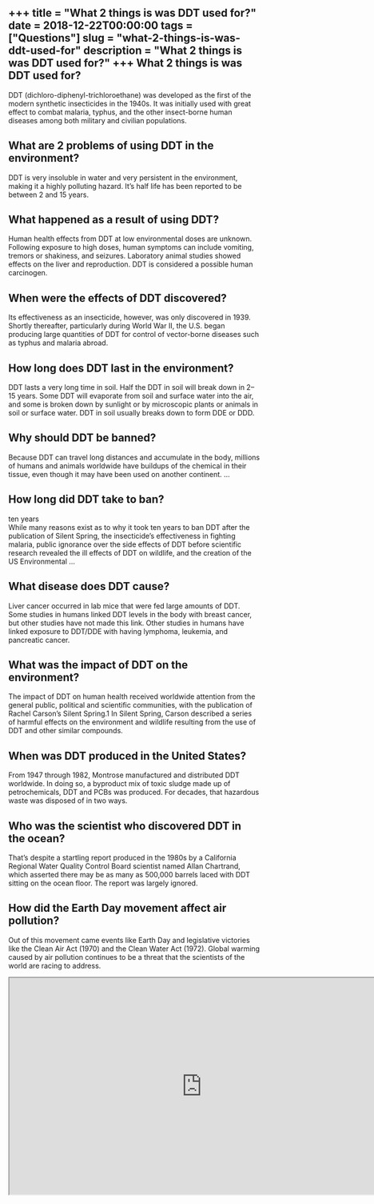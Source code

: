 +++
title = "What 2 things is was DDT used for?"
date = 2018-12-22T00:00:00
tags = ["Questions"]
slug = "what-2-things-is-was-ddt-used-for"
description = "What 2 things is was DDT used for?"
+++
What 2 things is was DDT used for?
----------------------------------

DDT (dichloro-diphenyl-trichloroethane) was developed as the first of the modern synthetic insecticides in the 1940s. It was initially used with great effect to combat malaria, typhus, and the other insect-borne human diseases among both military and civilian populations.

What are 2 problems of using DDT in the environment?
----------------------------------------------------

DDT is very insoluble in water and very persistent in the environment, making it a highly polluting hazard. It’s half life has been reported to be between 2 and 15 years.

What happened as a result of using DDT?
---------------------------------------

Human health effects from DDT at low environmental doses are unknown. Following exposure to high doses, human symptoms can include vomiting, tremors or shakiness, and seizures. Laboratory animal studies showed effects on the liver and reproduction. DDT is considered a possible human carcinogen.

When were the effects of DDT discovered?
----------------------------------------

Its effectiveness as an insecticide, however, was only discovered in 1939. Shortly thereafter, particularly during World War II, the U.S. began producing large quantities of DDT for control of vector-borne diseases such as typhus and malaria abroad.

How long does DDT last in the environment?
------------------------------------------

DDT lasts a very long time in soil. Half the DDT in soil will break down in 2–15 years. Some DDT will evaporate from soil and surface water into the air, and some is broken down by sunlight or by microscopic plants or animals in soil or surface water. DDT in soil usually breaks down to form DDE or DDD.

Why should DDT be banned?
-------------------------

Because DDT can travel long distances and accumulate in the body, millions of humans and animals worldwide have buildups of the chemical in their tissue, even though it may have been used on another continent. …

How long did DDT take to ban?
-----------------------------

ten years  
While many reasons exist as to why it took ten years to ban DDT after the publication of Silent Spring, the insecticide’s effectiveness in fighting malaria, public ignorance over the side effects of DDT before scientific research revealed the ill effects of DDT on wildlife, and the creation of the US Environmental …

What disease does DDT cause?
----------------------------

Liver cancer occurred in lab mice that were fed large amounts of DDT. Some studies in humans linked DDT levels in the body with breast cancer, but other studies have not made this link. Other studies in humans have linked exposure to DDT/DDE with having lymphoma, leukemia, and pancreatic cancer.

What was the impact of DDT on the environment?
----------------------------------------------

The impact of DDT on human health received worldwide attention from the general public, political and scientific communities, with the publication of Rachel Carson’s Silent Spring.1 In Silent Spring, Carson described a series of harmful effects on the environment and wildlife resulting from the use of DDT and other similar compounds.

When was DDT produced in the United States?
-------------------------------------------

From 1947 through 1982, Montrose manufactured and distributed DDT worldwide. In doing so, a byproduct mix of toxic sludge made up of petrochemicals, DDT and PCBs was produced. For decades, that hazardous waste was disposed of in two ways.

Who was the scientist who discovered DDT in the ocean?
------------------------------------------------------

That’s despite a startling report produced in the 1980s by a California Regional Water Quality Control Board scientist named Allan Chartrand, which asserted there may be as many as 500,000 barrels laced with DDT sitting on the ocean floor. The report was largely ignored.

How did the Earth Day movement affect air pollution?
----------------------------------------------------

Out of this movement came events like Earth Day and legislative victories like the Clean Air Act (1970) and the Clean Water Act (1972). Global warming caused by air pollution continues to be a threat that the scientists of the world are racing to address.

<iframe allow="accelerometer; autoplay; clipboard-write; encrypted-media; gyroscope; picture-in-picture" allowfullscreen="" class="__youtube_prefs__  epyt-is-override  no-lazyload" data-no-lazy="1" data-origheight="433" data-origwidth="770" data-skipgform_ajax_framebjll="" height="433" id="_ytid_69764" loading="lazy" src="https://www.youtube.com/embed/TitrRpMUt0I?enablejsapi=1&autoplay=0&cc_load_policy=0&cc_lang_pref=&iv_load_policy=1&loop=0&modestbranding=0&rel=1&fs=1&playsinline=0&autohide=2&theme=dark&color=red&controls=1&" title="YouTube player" width="770"></iframe>